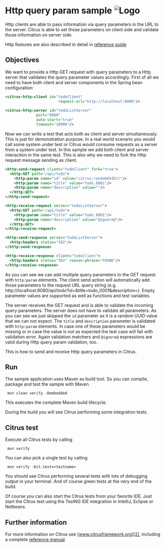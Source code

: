 Http query param sample ![Logo][1]
==============

Http clients are able to pass information via query parameters in the URL to the server. Citrus is able to set those parameters on client side and validate those
information on server side.

Http features are also described in detail in [reference guide][4]

Objectives
---------

We want to provide a Http GET request with query parameters to a Http server that validates the query parameter values accordingly. First of all we need to have both client and server components
in the Spring bean configuration:

```xml
<citrus-http:client id="todoClient"
                        request-url="http://localhost:8080"/>
                        
<citrus-http:server id="todoListServer"
              port="8080"
              auto-start="true"
              timeout="10000"/>
```

Now we can write a test that acts both as client and server simultaneously. This is just for demonstration purpose. In a real world scenario you would call some system under test
or Citrus would consume requests as a server from a system under test. In this sample we add both client and server interaction in the same test. This is also why we need to fork the Http
request message sending as client.

```xml
<http:send-request client="todoClient" fork="true">
  <http:GET path="/api/todo">
    <http:param name="id" value="citrus:randomUUID()"/>
    <http:param name="title" value="todo_0001"/>
    <http:param name="description" value=""/>
  </http:GET>
</http:send-request>

<http:receive-request server="todoListServer">
  <http:GET path="/api/todo">
    <http:param name="title" value="todo_0001"/>
    <http:param name="description" value="@ignore@"/>
  </http:GET>
</http:receive-request>

<http:send-response server="todoListServer">
  <http:headers status="302"/>
</http:send-response>

<http:receive-response client="todoClient">
  <http:headers status="302" reason-phrase="FOUND"/>
</http:receive-response>
```

As you can see we can add multiple query parameters to the GET request with `http:param` elements. The client send action will automatically add those parameters to the request
URL query string (e.g. http://localhost:8080/api/todo?id=&title=todo_0001&description=). Empty parameter values are supported as well as functions and test variables.

The server receives the GET request and is able to validate the incoming query parameters. The server does not have to validate all parameters. As you can see we just skipped the `id` parameter as
it is a random UUID value that we can not expect. The `title` and `description` parameter is validated with `http:param` elements. In case one of these parameters would be missing or in case the value is not
as expected the test case will fail with validation error. Again validation matchers and `@ignore@` expressions are valid during Http query param validation, too.

This is how to send and receive Http query parameters in Citrus.

Run
---------

The sample application uses Maven as build tool. So you can compile, package and test the
sample with Maven.
 
     mvn clean verify -Dembedded
    
This executes the complete Maven build lifecycle.

During the build you will see Citrus performing some integration tests.

Citrus test
---------

Execute all Citrus tests by calling

     mvn verify

You can also pick a single test by calling

     mvn verify -Dit.test=<testname>

You should see Citrus performing several tests with lots of debugging output in your terminal. 
And of course green tests at the very end of the build.

Of course you can also start the Citrus tests from your favorite IDE.
Just start the Citrus test using the TestNG IDE integration in IntelliJ, Eclipse or Netbeans.

Further information
---------

For more information on Citrus see [www.citrusframework.org][2], including
a complete [reference manual][3].

 [1]: https://www.citrusframework.org/img/brand-logo.png "Citrus"
 [2]: https://www.citrusframework.org
 [3]: https://www.citrusframework.org/reference/html/
 [4]: https://www.citrusframework.org/reference/html#http
